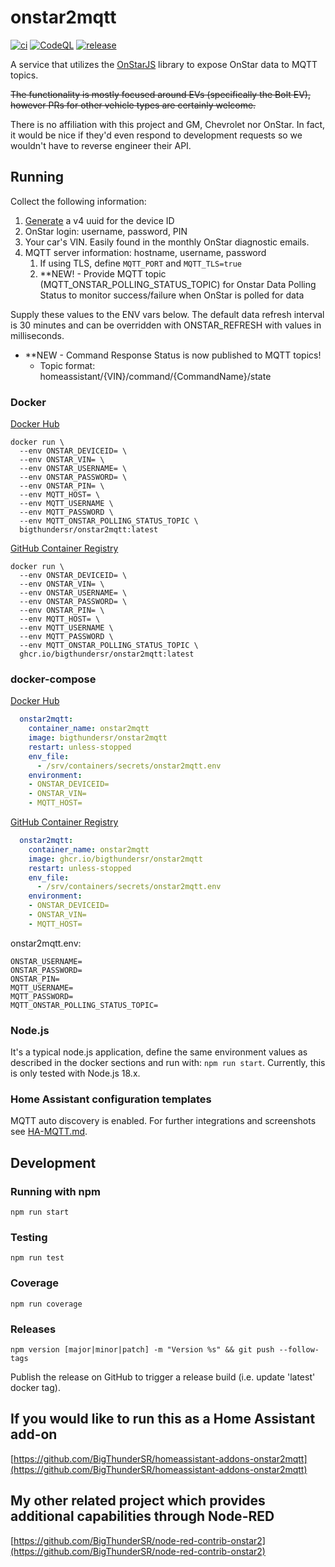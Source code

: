 # onstar2mqtt

[![ci](https://github.com/BigThunderSR/onstar2mqtt/actions/workflows/ci.yml/badge.svg)](https://github.com/BigThunderSR/onstar2mqtt/actions/workflows/ci.yml)
[![CodeQL](https://github.com/BigThunderSR/onstar2mqtt/actions/workflows/codeql-analysis.yml/badge.svg)](https://github.com/BigThunderSR/onstar2mqtt/actions/workflows/codeql-analysis.yml)
[![release](https://github.com/BigThunderSR/onstar2mqtt/actions/workflows/release.yml/badge.svg)](https://github.com/BigThunderSR/onstar2mqtt/actions/workflows/release.yml)
<!-- [![Notarize Assets with CAS](https://github.com/BigThunderSR/onstar2mqtt/actions/workflows/cas_notarize.yml/badge.svg)](https://github.com/BigThunderSR/onstar2mqtt/actions/workflows/cas_notarize.yml)
[![Authenticate Assets with CAS](https://github.com/BigThunderSR/onstar2mqtt/actions/workflows/cas_authenticate.yml/badge.svg)](https://github.com/BigThunderSR/onstar2mqtt/actions/workflows/cas_authenticate.yml)
[![Notarize and Authenticate Docker Image BOM with CAS](https://github.com/BigThunderSR/onstar2mqtt/actions/workflows/cas-docker-notarize-authenticate.yml/badge.svg)](https://github.com/BigThunderSR/onstar2mqtt/actions/workflows/cas-docker-notarize-authenticate.yml) -->

A service that utilizes the [OnStarJS](https://github.com/samrum/OnStarJS) library to expose OnStar data to MQTT topics.

~~The functionality is mostly focused around EVs (specifically the Bolt EV), however PRs for other vehicle types are certainly welcome.~~

There is no affiliation with this project and GM, Chevrolet nor OnStar. In fact, it would be nice if they'd even respond to development requests so we wouldn't have to reverse engineer their API.

## Running

Collect the following information:

1. [Generate](https://www.uuidgenerator.net/version4) a v4 uuid for the device ID
1. OnStar login: username, password, PIN
1. Your car's VIN. Easily found in the monthly OnStar diagnostic emails.
1. MQTT server information: hostname, username, password
    1. If using TLS, define `MQTT_PORT` and `MQTT_TLS=true`
    1. **NEW! - Provide MQTT topic (MQTT_ONSTAR_POLLING_STATUS_TOPIC) for Onstar Data Polling Status to monitor success/failure when OnStar is polled for data

Supply these values to the ENV vars below. The default data refresh interval is 30 minutes and can be overridden with ONSTAR_REFRESH with values in milliseconds.

* **NEW - Command Response Status is now published to MQTT topics!
    * Topic format: homeassistant/{VIN}/command/{CommandName}/state

### Docker

[Docker Hub](https://hub.docker.com/r/bigthundersr/onstar2mqtt)

```shell
docker run \
  --env ONSTAR_DEVICEID= \
  --env ONSTAR_VIN= \
  --env ONSTAR_USERNAME= \
  --env ONSTAR_PASSWORD= \
  --env ONSTAR_PIN= \
  --env MQTT_HOST= \
  --env MQTT_USERNAME \
  --env MQTT_PASSWORD \
  --env MQTT_ONSTAR_POLLING_STATUS_TOPIC \
  bigthundersr/onstar2mqtt:latest
```

[GitHub Container Registry](https://github.com/BigThunderSR/onstar2mqtt/pkgs/container/onstar2mqtt)

```shell
docker run \
  --env ONSTAR_DEVICEID= \
  --env ONSTAR_VIN= \
  --env ONSTAR_USERNAME= \
  --env ONSTAR_PASSWORD= \
  --env ONSTAR_PIN= \
  --env MQTT_HOST= \
  --env MQTT_USERNAME \
  --env MQTT_PASSWORD \
  --env MQTT_ONSTAR_POLLING_STATUS_TOPIC \
  ghcr.io/bigthundersr/onstar2mqtt:latest
```

### docker-compose

[Docker Hub](https://hub.docker.com/r/bigthundersr/onstar2mqtt)

```yaml
  onstar2mqtt:
    container_name: onstar2mqtt
    image: bigthundersr/onstar2mqtt
    restart: unless-stopped
    env_file:
      - /srv/containers/secrets/onstar2mqtt.env
    environment:
    - ONSTAR_DEVICEID=
    - ONSTAR_VIN=
    - MQTT_HOST=
```

[GitHub Container Registry](https://github.com/BigThunderSR/onstar2mqtt/pkgs/container/onstar2mqtt)

```yaml
  onstar2mqtt:
    container_name: onstar2mqtt
    image: ghcr.io/bigthundersr/onstar2mqtt
    restart: unless-stopped
    env_file:
      - /srv/containers/secrets/onstar2mqtt.env
    environment:
    - ONSTAR_DEVICEID=
    - ONSTAR_VIN=
    - MQTT_HOST=
```

onstar2mqtt.env:

```shell
ONSTAR_USERNAME=
ONSTAR_PASSWORD=
ONSTAR_PIN=
MQTT_USERNAME=
MQTT_PASSWORD=
MQTT_ONSTAR_POLLING_STATUS_TOPIC=

```

### Node.js

It's a typical node.js application, define the same environment values as described in the docker sections and run with:
`npm run start`. Currently, this is only tested with Node.js 18.x.

### Home Assistant configuration templates

MQTT auto discovery is enabled. For further integrations and screenshots see [HA-MQTT.md](HA-MQTT.md).

## Development

### Running with npm

`npm run start`

### Testing

`npm run test`

### Coverage

`npm run coverage`

### Releases

`npm version [major|minor|patch] -m "Version %s" && git push --follow-tags`

Publish the release on GitHub to trigger a release build (i.e. update 'latest' docker tag).

## If you would like to run this as a Home Assistant add-on

[https://github.com/BigThunderSR/homeassistant-addons-onstar2mqtt](https://github.com/BigThunderSR/homeassistant-addons-onstar2mqtt)

## My other related project which provides additional capabilities through Node-RED

[https://github.com/BigThunderSR/node-red-contrib-onstar2](https://github.com/BigThunderSR/node-red-contrib-onstar2)
